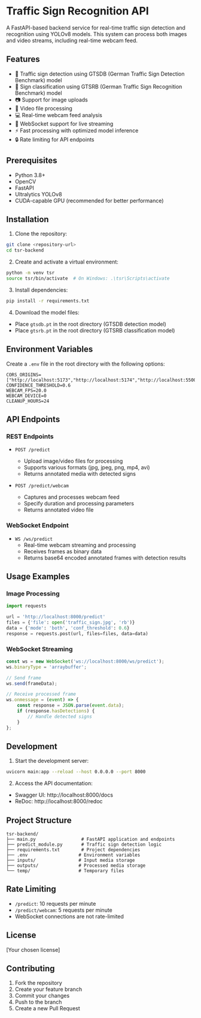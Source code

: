 # Traffic Sign Recognition API

A FastAPI-based backend service for real-time traffic sign detection and recognition using YOLOv8 models. This system can process both images and video streams, including real-time webcam feed.

## Features

- 🚦 Traffic sign detection using GTSDB (German Traffic Sign Detection Benchmark) model
- 🎯 Sign classification using GTSRB (German Traffic Sign Recognition Benchmark) model
- 📷 Support for image uploads
- 🎥 Video file processing
- 💻 Real-time webcam feed analysis
- 🔄 WebSocket support for live streaming
- ⚡ Fast processing with optimized model inference
- 🔒 Rate limiting for API endpoints

## Prerequisites

- Python 3.8+
- OpenCV
- FastAPI
- Ultralytics YOLOv8
- CUDA-capable GPU (recommended for better performance)

## Installation

1. Clone the repository:
```bash
git clone <repository-url>
cd tsr-backend
```

2. Create and activate a virtual environment:
```bash
python -m venv tsr
source tsr/bin/activate  # On Windows: .\tsr\Scripts\activate
```

3. Install dependencies:
```bash
pip install -r requirements.txt
```

4. Download the model files:
- Place `gtsdb.pt` in the root directory (GTSDB detection model)
- Place `gtsrb.pt` in the root directory (GTSRB classification model)

## Environment Variables

Create a `.env` file in the root directory with the following options:
```env
CORS_ORIGINS=["http://localhost:5173","http://localhost:5174","http://localhost:5500"]
CONFIDENCE_THRESHOLD=0.6
WEBCAM_FPS=20.0
WEBCAM_DEVICE=0
CLEANUP_HOURS=24
```

## API Endpoints

### REST Endpoints

- `POST /predict`
  - Upload image/video files for processing
  - Supports various formats (jpg, jpeg, png, mp4, avi)
  - Returns annotated media with detected signs

- `POST /predict/webcam`
  - Captures and processes webcam feed
  - Specify duration and processing parameters
  - Returns annotated video file

### WebSocket Endpoint

- `WS /ws/predict`
  - Real-time webcam streaming and processing
  - Receives frames as binary data
  - Returns base64 encoded annotated frames with detection results

## Usage Examples

### Image Processing
```python
import requests

url = 'http://localhost:8000/predict'
files = {'file': open('traffic_sign.jpg', 'rb')}
data = {'mode': 'both', 'conf_threshold': 0.6}
response = requests.post(url, files=files, data=data)
```

### WebSocket Streaming
```javascript
const ws = new WebSocket('ws://localhost:8000/ws/predict');
ws.binaryType = 'arraybuffer';

// Send frame
ws.send(frameData);

// Receive processed frame
ws.onmessage = (event) => {
    const response = JSON.parse(event.data);
    if (response.hasDetections) {
        // Handle detected signs
    }
};
```

## Development

1. Start the development server:
```bash
uvicorn main:app --reload --host 0.0.0.0 --port 8000
```

2. Access the API documentation:
- Swagger UI: http://localhost:8000/docs
- ReDoc: http://localhost:8000/redoc

## Project Structure

```
tsr-backend/
├── main.py                 # FastAPI application and endpoints
├── predict_module.py       # Traffic sign detection logic
├── requirements.txt        # Project dependencies
├── .env                   # Environment variables
├── inputs/                # Input media storage
├── outputs/               # Processed media storage
└── temp/                  # Temporary files
```

## Rate Limiting

- `/predict`: 10 requests per minute
- `/predict/webcam`: 5 requests per minute
- WebSocket connections are not rate-limited

## License

[Your chosen license]

## Contributing

1. Fork the repository
2. Create your feature branch
3. Commit your changes
4. Push to the branch
5. Create a new Pull Request